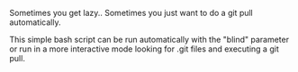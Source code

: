 Sometimes you get lazy.. Sometimes you just want to do a git pull automatically.

This simple bash script can be run automatically with the "blind" parameter or run in a more interactive mode looking for .git files and executing a git pull.

